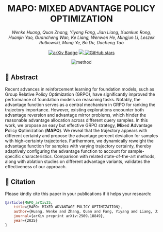 <h1 align="center">MAPO: MIXED ADVANTAGE POLICY OPTIMIZATION</h1>

<p align="center"><em>Wenke Huang, Quan Zhang, Yiyang Fang, Jian Liang, Xuankun Rong, Huanjin Yao, Guancheng Wan, Ke Liang, Wenwen He, Mingjun Li, Leszek Rutkowski, Mang Ye, Bo Du, Dacheng Tao</em></p>

<p align="center">
<a href="https://arxiv.org/abs/2509.18849"><img src="https://img.shields.io/badge/arXiv-2509.18849-b31b1b.svg" alt="arXiv Badge"></a>
<a href="https://huggingface.co/collections/WilliamHuang91/mapo-mixed-advantage-policy-optimization-68cb60c563222febca0e6e90">
<img src="https://img.shields.io/badge/🤗%20HuggingFace-Collection-blue">
</a>
<a href="https://github.com/WenkeHuang/MAPO"><img src="https://img.shields.io/github/stars/WenkeHuang/MAPO?style=social" alt="GitHub stars">
</a>
</p>

<div align="center">
<img alt="method" src="asserts/Framework.png">
</div>

<h2> 🙌 Abstract </h2>

Recent advances in reinforcement learning for foundation models, such as Group Relative Policy Optimization (GRPO), have significantly improved the performance of foundation models on reasoning tasks. Notably, the advantage function serves as a central mechanism in GRPO for ranking the trajectory importance. However, existing explorations encounter both advantage reversion and advantage mirror problems, which hinder the reasonable advantage allocation  across different query samples. In this work, we propose an easy but effective GRPO strategy, **M**ixed **A**dvantage **P**olicy **O**ptimization (**MAPO**). We reveal that the trajectory appears with different certainty and propose the advantage percent deviation for samples with high-certainty trajectories. Furthermore, we dynamically reweight the advantage function for samples with varying trajectory certainty, thereby adaptively configuring the advantage function to account for sample-specific characteristics. Comparison with related state-of-the-art methods, along with ablation studies on different advantage variants, validates the effectiveness of our approach.

<h2 id="citation"> 🥳 Citation </h2>

Please kindly cite this paper in your publications if it helps your research:

```bibtex
@article{MAPO_arXiv25,
    title={MAPO: MIXED ADVANTAGE POLICY OPTIMIZATION},
    author={Huang, Wenke and Zhang, Quan and Fang, Yiyang and Liang, Jian and Rong, Xuankun and Yao, Huanjin and Wan, Guancheng and Liang, Ke and He, Wenwen and Li, Mingjun and Rutkowski, Leszek and Ye, Mang and Du, Bo and Tao, Dacheng},
    journal={arXiv preprint arXiv:2509.18849},
    year={2025}
}
```
